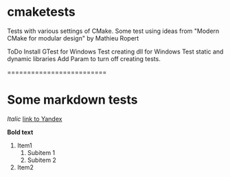 # cmaketests
Tests with various settings of CMake.
Some test using ideas from "Modern CMake for modular design" by Mathieu Ropert

ToDo
Install GTest for Windows
Test creating dll for Windows
Test static and dynamic libraries
Add Param to turn off creating tests.

=========================

# Some markdown tests
*Italic*
[link to Yandex](https://yandex.ru)

**Bold text**
1. Item1
    1. Subitem 1
    1. Subitem 2
1. Item2

